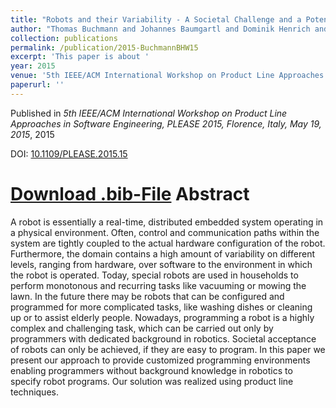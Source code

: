 ```yaml
---
title: "Robots and their Variability - A Societal Challenge and a Potential Solution"
author: "Thomas Buchmann and Johannes Baumgartl and Dominik Henrich and Bernhard Westfechtel"
collection: publications
permalink: /publication/2015-BuchmannBHW15
excerpt: 'This paper is about '
year: 2015
venue: '5th IEEE/ACM International Workshop on Product Line Approaches in Software Engineering, PLEASE 2015, Florence, Italy, May 19, 2015'
paperurl: ''
---
```


Published in *5th IEEE/ACM International Workshop on Product Line Approaches in Software Engineering, PLEASE 2015, Florence, Italy, May 19, 2015*, 2015

DOI: [10.1109/PLEASE.2015.15](https://doi.org/10.1109/PLEASE.2015.15)

[Download .bib-File](http://tbuchmann.github.io/files/BuchmannBHW15.bib)
Abstract
=====

A robot is essentially a real-time, distributed embedded system operating in a physical environment. Often, control and communication paths within the system are tightly coupled to the actual hardware configuration of the robot. Furthermore, the domain contains a high amount of variability on different levels, ranging from hardware, over software to the environment in which the robot is operated. Today, special robots are used in households to perform monotonous and recurring tasks like vacuuming or mowing the lawn. In the future there may be robots that can be configured and programmed for more complicated tasks, like washing dishes or cleaning up or to assist elderly people. Nowadays, programming a robot is a highly complex and challenging task, which can be carried out only by programmers with dedicated background in robotics. Societal acceptance of robots can only be achieved, if they are easy to program. In this paper we present our approach to provide customized programming environments enabling programmers without background knowledge in robotics to specify robot programs. Our solution was realized using product line techniques. 